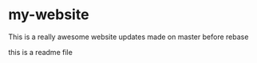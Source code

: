 # my-website

This is a really awesome website
updates made on master before rebase

this is a readme file


